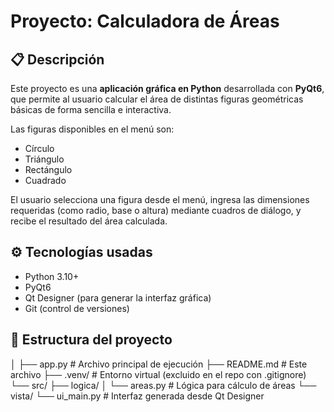 # Proyecto: Calculadora de Áreas

## 📋 Descripción

Este proyecto es una **aplicación gráfica en Python** desarrollada con **PyQt6**, que permite al usuario calcular el área de distintas figuras geométricas básicas de forma sencilla e interactiva.

Las figuras disponibles en el menú son:

- Círculo
- Triángulo
- Rectángulo
- Cuadrado

El usuario selecciona una figura desde el menú, ingresa las dimensiones requeridas (como radio, base o altura) mediante cuadros de diálogo, y recibe el resultado del área calculada.

## ⚙️ Tecnologías usadas

- Python 3.10+
- PyQt6
- Qt Designer (para generar la interfaz gráfica)
- Git (control de versiones)

## 📁 Estructura del proyecto

│
├── app.py # Archivo principal de ejecución
├── README.md # Este archivo
├── .venv/ # Entorno virtual (excluido en el repo con .gitignore)
  └── src/
  ├── logica/
  │ └── areas.py # Lógica para cálculo de áreas
└── vista/
└── ui_main.py # Interfaz generada desde Qt Designer
